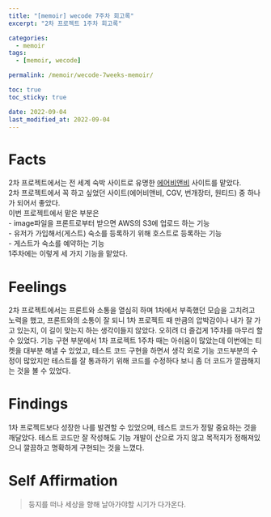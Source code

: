 ```yaml
---
title: "[memoir] wecode 7주차 회고록"
excerpt: "2차 프로젝트 1주차 회고록"

categories:
  - memoir
tags:
  - [memoir, wecode]

permalink: /memoir/wecode-7weeks-memoir/

toc: true
toc_sticky: true

date: 2022-09-04
last_modified_at: 2022-09-04
---
```

# Facts
2차 프로젝트에서는 전 세계 숙박 사이트로 유명한 [에어비앤비](https://www.airbnb.co.kr/) 사이트를 맡았다.\
2차 프로젝트에서 꼭 하고 싶었던 사이트(에어비앤비, CGV, 번개장터, 원티드) 중 하나가 되어서 좋았다.\
이번 프로젝트에서 맡은 부분은\
    - image파일을 프론트로부터 받으면 AWS의 S3에 업로드 하는 기능\
    - 유저가 가입해서(게스트) 숙소를 등록하기 위해 호스트로 등록하는 기능\
    - 게스트가 숙소를 예약하는 기능\
1주차에는 이렇게 세 가지 기능을 맡았다.

# Feelings
2차 프로젝트에서는 프론트와 소통을 열심히 하며 1차에서 부족했던 모습을 고치려고 노력을 했고, 프론트와의 소통이 잘 되니 1차 프로젝트 때 만큼의 압박감이나 내가 잘 가고 있는지, 이 길이 맞는지 하는 생각이들지 않았다. 오히려 더 즐겁게 1주차를 마무리 할 수 있었다. 기능 구현 부분에서 1차 프로젝트 1주차 때는 아쉬움이 많았는데 이번에는 티켓을 대부분 해낼 수 있었고, 테스트 코드 구현을 하면서 생각 외로 기능 코드부분의 수정이 많았지만 테스트를 잘 통과하기 위해 코드를 수정하다 보니 좀 더 코드가 깔끔해지는 것을 볼 수 있었다.

# Findings 
1차 프로젝트보다 성장한 나를 발견할 수 있었으며, 테스트 코드가 정말 중요하는 것을 깨달았다. 테스트 코드만 잘 작성해도 기능 개발이 산으로 가지 않고 목적지가 정해져있으니 깔끔하고 명확하게 구현되는 것을 느꼈다.

# Self Affirmation
> 둥지를 떠나 세상을 향해 날아가야할 시기가 다가온다.